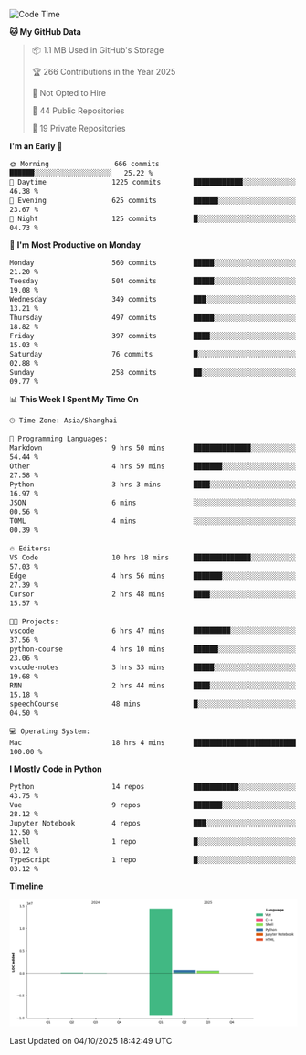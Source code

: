 <!--START_SECTION:waka-->
![Code Time](http://img.shields.io/badge/Code%20Time-756%20hrs%2010%20mins-blue)

**🐱 My GitHub Data** 

> 📦 1.1 MB Used in GitHub's Storage 
 > 
> 🏆 266 Contributions in the Year 2025
 > 
> 🚫 Not Opted to Hire
 > 
> 📜 44 Public Repositories 
 > 
> 🔑 19 Private Repositories 
 > 
**I'm an Early 🐤** 

```text
🌞 Morning                666 commits         ██████░░░░░░░░░░░░░░░░░░░   25.22 % 
🌆 Daytime                1225 commits        ████████████░░░░░░░░░░░░░   46.38 % 
🌃 Evening                625 commits         ██████░░░░░░░░░░░░░░░░░░░   23.67 % 
🌙 Night                  125 commits         █░░░░░░░░░░░░░░░░░░░░░░░░   04.73 % 
```
📅 **I'm Most Productive on Monday** 

```text
Monday                   560 commits         █████░░░░░░░░░░░░░░░░░░░░   21.20 % 
Tuesday                  504 commits         █████░░░░░░░░░░░░░░░░░░░░   19.08 % 
Wednesday                349 commits         ███░░░░░░░░░░░░░░░░░░░░░░   13.21 % 
Thursday                 497 commits         █████░░░░░░░░░░░░░░░░░░░░   18.82 % 
Friday                   397 commits         ████░░░░░░░░░░░░░░░░░░░░░   15.03 % 
Saturday                 76 commits          █░░░░░░░░░░░░░░░░░░░░░░░░   02.88 % 
Sunday                   258 commits         ██░░░░░░░░░░░░░░░░░░░░░░░   09.77 % 
```


📊 **This Week I Spent My Time On** 

```text
🕑︎ Time Zone: Asia/Shanghai

💬 Programming Languages: 
Markdown                 9 hrs 50 mins       ██████████████░░░░░░░░░░░   54.44 % 
Other                    4 hrs 59 mins       ███████░░░░░░░░░░░░░░░░░░   27.58 % 
Python                   3 hrs 3 mins        ████░░░░░░░░░░░░░░░░░░░░░   16.97 % 
JSON                     6 mins              ░░░░░░░░░░░░░░░░░░░░░░░░░   00.56 % 
TOML                     4 mins              ░░░░░░░░░░░░░░░░░░░░░░░░░   00.39 % 

🔥 Editors: 
VS Code                  10 hrs 18 mins      ██████████████░░░░░░░░░░░   57.03 % 
Edge                     4 hrs 56 mins       ███████░░░░░░░░░░░░░░░░░░   27.39 % 
Cursor                   2 hrs 48 mins       ████░░░░░░░░░░░░░░░░░░░░░   15.57 % 

🐱‍💻 Projects: 
vscode                   6 hrs 47 mins       █████████░░░░░░░░░░░░░░░░   37.56 % 
python-course            4 hrs 10 mins       ██████░░░░░░░░░░░░░░░░░░░   23.06 % 
vscode-notes             3 hrs 33 mins       █████░░░░░░░░░░░░░░░░░░░░   19.68 % 
RNN                      2 hrs 44 mins       ████░░░░░░░░░░░░░░░░░░░░░   15.18 % 
speechCourse             48 mins             █░░░░░░░░░░░░░░░░░░░░░░░░   04.50 % 

💻 Operating System: 
Mac                      18 hrs 4 mins       █████████████████████████   100.00 % 
```

**I Mostly Code in Python** 

```text
Python                   14 repos            ███████████░░░░░░░░░░░░░░   43.75 % 
Vue                      9 repos             ███████░░░░░░░░░░░░░░░░░░   28.12 % 
Jupyter Notebook         4 repos             ███░░░░░░░░░░░░░░░░░░░░░░   12.50 % 
Shell                    1 repo              █░░░░░░░░░░░░░░░░░░░░░░░░   03.12 % 
TypeScript               1 repo              █░░░░░░░░░░░░░░░░░░░░░░░░   03.12 % 
```



**Timeline**

![Lines of Code chart](https://raw.githubusercontent.com/White1943/White1943/main/assets/bar_graph.png)


 Last Updated on 04/10/2025 18:42:49 UTC
<!--END_SECTION:waka-->
